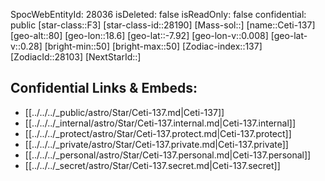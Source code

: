 ﻿---
location: [-7.92,18.6,80]
type: Star
tags:
- astro/Star

---
SpocWebEntityId: 28036
isDeleted: false
isReadOnly: false
confidential: public
[star-class::F3]
[star-class-id::28190]
[Mass-sol::]
[name::Ceti-137]
[geo-alt::80]
[geo-lon::18.6]
[geo-lat::-7.92]
[geo-lon-v::0.008]
[geo-lat-v::0.28]
[bright-min::50]
[bright-max::50]
[Zodiac-index::137]
[ZodiacId::28103]
[NextStarId::]



## Confidential Links & Embeds: 
- [[../../../_public/astro/Star/Ceti-137.md|Ceti-137]] 
- [[../../../_internal/astro/Star/Ceti-137.internal.md|Ceti-137.internal]] 
- [[../../../_protect/astro/Star/Ceti-137.protect.md|Ceti-137.protect]] 
- [[../../../_private/astro/Star/Ceti-137.private.md|Ceti-137.private]] 
- [[../../../_personal/astro/Star/Ceti-137.personal.md|Ceti-137.personal]] 
- [[../../../_secret/astro/Star/Ceti-137.secret.md|Ceti-137.secret]]

